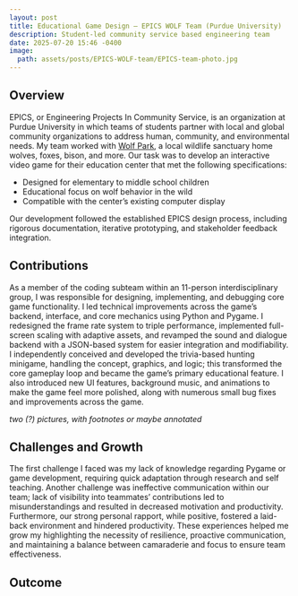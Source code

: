 ```yaml
---
layout: post
title: Educational Game Design – EPICS WOLF Team (Purdue University)
description: Student-led community service based engineering team
date: 2025-07-20 15:46 -0400
image:
  path: assets/posts/EPICS-WOLF-team/EPICS-team-photo.jpg
---
```


## Overview

EPICS, or Engineering Projects In Community Service, is an organization at Purdue University in which teams of students partner with local and global community organizations to address human, community, and environmental needs. My team worked with [Wolf Park](https://visitwolfpark.org/), a local wildlife sanctuary home wolves, foxes, bison, and more.
Our task was to develop an interactive video game for their education center that met the following specifications:
- Designed for elementary to middle school children
- Educational focus on wolf behavior in the wild
- Compatible with the center’s existing computer display

Our development followed the established EPICS design process, including rigorous documentation, iterative prototyping, and stakeholder feedback integration.

## Contributions

As a member of the coding subteam within an 11-person interdisciplinary group, I was responsible for designing, implementing, and debugging core game functionality. I led technical improvements across the game’s backend, interface, and core mechanics using Python and Pygame. I redesigned the frame rate system to triple performance, implemented full-screen scaling with adaptive assets, and revamped the sound and dialogue backend with a JSON-based system for easier integration and modifiability. I independently conceived and developed the trivia-based hunting minigame, handling the concept, graphics, and logic; this transformed the core gameplay loop and became the game’s primary educational feature. I also introduced new UI features, background music, and animations to make the game feel more polished, along with numerous small bug fixes and improvements across the game.

*two (?) pictures, with footnotes or maybe annotated*

## Challenges and Growth

The first challenge I faced was my lack of knowledge regarding Pygame or game development, requiring quick adaptation through research and self teaching. Another challenge was ineffective communication within our team; lack of visibility into teammates’ contributions led to misunderstandings and resulted in decreased motivation and productivity. Furthermore, our strong personal rapport, while positive, fostered a laid-back environment and hindered productivity. These experiences helped me grow my highlighting the necessity of resilience, proactive communication, and maintaining a balance between camaraderie and focus to ensure team effectiveness.

## Outcome


